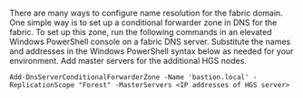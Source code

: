 There are many ways to configure name resolution for the fabric domain. 
One simple way is to set up a conditional forwarder zone in DNS for the fabric. 
To set up this zone, run the following commands in an elevated Windows PowerShell console on a fabric DNS server. 
Substitute the names and addresses in the Windows PowerShell syntax below as needed for your environment. 
Add master servers for the additional HGS nodes.

```
Add-DnsServerConditionalForwarderZone -Name 'bastion.local' -ReplicationScope "Forest" -MasterServers <IP addresses of HGS server>
```

<!-- Appears in guarded-fabric-configuring-fabric-dns-ad.md and guarded-fabric-configuring-fabric-dns.md and set-up-hgs-for-always-encrypted-in-sql-server.md
-->    